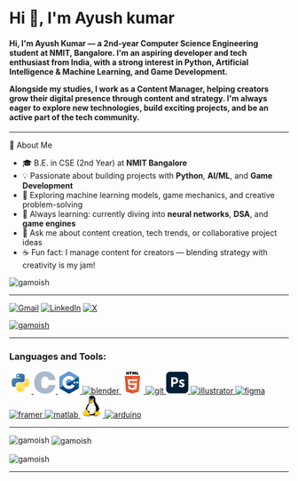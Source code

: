 <h1 align="left">Hi 👋, I'm Ayush kumar</h1>
<h4 align="left">Hi, I'm Ayush Kumar — a 2nd-year Computer Science Engineering student at NMIT, Bangalore. I'm an aspiring developer and tech enthusiast from India, with a strong interest in Python, Artificial Intelligence & Machine Learning, and Game Development.

Alongside my studies, I work as a Content Manager, helping creators grow their digital presence through content and strategy. I'm always eager to explore new technologies, build exciting projects, and be an active part of the tech community.

</h4>

---

🔆 About Me

- 🎓 B.E. in CSE (2nd Year) at **NMIT Bangalore**
- 💡 Passionate about building projects with **Python**, **AI/ML**, and **Game Development**
- 🧠 Exploring machine learning models, game mechanics, and creative problem-solving
- 🧰 Always learning: currently diving into **neural networks**, **DSA**, and **game engines**
- 🧩 Ask me about content creation, tech trends, or collaborative project ideas
- ☕ Fun fact: I manage content for creators — blending strategy with creativity is my jam!
<p align="left"> <img src="https://komarev.com/ghpvc/?username=gamoish&label=Profile%20views&color=0e75b6&style=flat" alt="gamoish" /> </p>


---

[![Gmail](https://img.shields.io/badge/Gmail-9ayushkr@gmail.com-D14836?style=for-the-badge&logo=gmail&logoColor=white)](mailto:9ayushkr@gmail.com)
[![LinkedIn](https://img.shields.io/badge/LinkedIn-Ayush--Kumar-blue?style=for-the-badge&logo=linkedin)](https://www.linkedin.com/in/ayush-kumar-8634b4270/)
[![X](https://img.shields.io/badge/X-9ayushkr-black?style=for-the-badge&logo=twitter&logoColor=white)](https://x.com/9ayushkr)





<p align="left"> <a href="https://github.com/ryo-ma/github-profile-trophy"><img src="https://github-profile-trophy.vercel.app/?username=gamoish" alt="gamoish" /></a> </p>

---

<h3 align="left">Languages and Tools:</h3>
<p align="left">
  <a href="https://www.python.org" target="_blank" rel="noreferrer">
    <img src="https://raw.githubusercontent.com/devicons/devicon/master/icons/python/python-original.svg" alt="python" width="40" height="40"/>
  </a>
  <a href="https://www.cprogramming.com/" target="_blank" rel="noreferrer">
    <img src="https://raw.githubusercontent.com/devicons/devicon/master/icons/c/c-original.svg" alt="c" width="40" height="40"/>
  </a>
  <a href="https://www.w3schools.com/cpp/" target="_blank" rel="noreferrer">
    <img src="https://raw.githubusercontent.com/devicons/devicon/master/icons/cplusplus/cplusplus-original.svg" alt="cplusplus" width="40" height="40"/>
  </a>
  <a href="https://www.blender.org/" target="_blank" rel="noreferrer">
    <img src="https://download.blender.org/branding/community/blender_community_badge_white.svg" alt="blender" width="40" height="40"/>
  </a>
  <a href="https://www.w3.org/html/" target="_blank" rel="noreferrer">
    <img src="https://raw.githubusercontent.com/devicons/devicon/master/icons/html5/html5-original-wordmark.svg" alt="html5" width="40" height="40"/>
  </a>
  <a href="https://git-scm.com/" target="_blank" rel="noreferrer">
    <img src="https://www.vectorlogo.zone/logos/git-scm/git-scm-icon.svg" alt="git" width="40" height="40"/>
  </a>
  <a href="https://www.photoshop.com/en" target="_blank" rel="noreferrer">
    <img src="https://raw.githubusercontent.com/devicons/devicon/master/icons/photoshop/photoshop-plain.svg" alt="photoshop" width="40" height="40"/>
  </a>
  <a href="https://www.adobe.com/in/products/illustrator.html" target="_blank" rel="noreferrer">
    <img src="https://www.vectorlogo.zone/logos/adobe_illustrator/adobe_illustrator-icon.svg" alt="illustrator" width="40" height="40"/>
  </a>
  <a href="https://www.figma.com/" target="_blank" rel="noreferrer">
    <img src="https://www.vectorlogo.zone/logos/figma/figma-icon.svg" alt="figma" width="40" height="40"/>
  </a>
  <a href="https://www.framer.com/" target="_blank" rel="noreferrer">
    <img src="https://www.vectorlogo.zone/logos/framer/framer-icon.svg" alt="framer" width="40" height="40"/>
  </a>
  <a href="https://www.mathworks.com/" target="_blank" rel="noreferrer">
    <img src="https://upload.wikimedia.org/wikipedia/commons/2/21/Matlab_Logo.png" alt="matlab" width="40" height="40"/>
  </a>
  <a href="https://www.linux.org/" target="_blank" rel="noreferrer">
    <img src="https://raw.githubusercontent.com/devicons/devicon/master/icons/linux/linux-original.svg" alt="linux" width="40" height="40"/>
  </a>
  <a href="https://www.arduino.cc/" target="_blank" rel="noreferrer">
    <img src="https://cdn.worldvectorlogo.com/logos/arduino-1.svg" alt="arduino" width="40" height="40"/>
  </a>
</p>

---


<p><img align="left" src="https://github-readme-stats.vercel.app/api/top-langs?username=gamoish&show_icons=true&locale=en&layout=compact" alt="gamoish" /></p>

<p>&nbsp;<img align="center" src="https://github-readme-stats.vercel.app/api?username=gamoish&show_icons=true&locale=en" alt="gamoish" /></p>

<p><img align="center" src="https://github-readme-streak-stats.herokuapp.com/?user=gamoish&" alt="gamoish" /></p>


---
